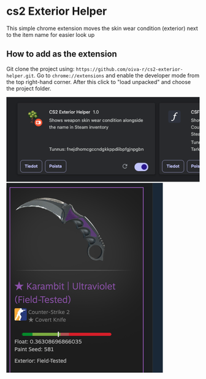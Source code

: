 # cs2 Exterior Helper

This simple chrome extension moves the skin wear condition (exterior) next to the item name for easier look up

## How to add as the extension

Git clone the project using:
`https://github.com/oiva-r/cs2-exterior-helper.git`.
Go to `chrome://extensions` and enable the developer mode from the top right-hand corner.
After this click to "load unpacked" and choose the project folder.

![cs2 Exterior Helper Extension](extension.png)
![Example](example.png)